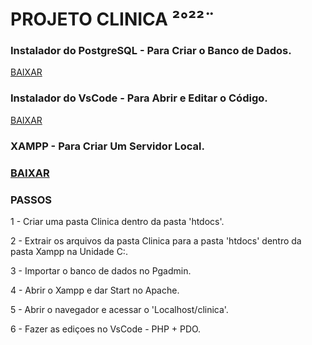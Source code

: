 # PROJETO CLINICA ²°²²¨


<h3>Instalador do PostgreSQL - Para Criar o Banco de Dados.</h3>
<a href="[[l1nq.com/XampInstaler](https://sourceforge.net/projects/xampp/files/XAMPP%20Windows/7.4.30/xampp-windows-x64-7.4.30-1-VC15-installer.exe)](https://www.postgresql.org/ftp/pgadmin/pgadmin4/v6.15/windows/)" rel="stylesheet">BAIXAR</a>


<h3>Instalador do VsCode - Para Abrir e Editar o Código.</h3>
<a href="[[l1nq.com/XampInstaler](https://sourceforge.net/projects/xampp/files/XAMPP%20Windows/7.4.30/xampp-windows-x64-7.4.30-1-VC15-installer.exe)](https://az764295.vo.msecnd.net/stable/d045a5eda657f4d7b676dedbfa7aab8207f8a075/VSCodeUserSetup-x64-1.72.2.exe)" rel="stylesheet">BAIXAR</a>


<h3>XAMPP - Para Criar Um Servidor Local.<h3>
<a href="[l1nq.com/XampInstaler](https://sourceforge.net/projects/xampp/files/XAMPP%20Windows/7.4.30/xampp-windows-x64-7.4.30-1-VC15-installer.exe)" rel="stylesheet">BAIXAR</a>

<h3>PASSOS</h3>
  
1 - Criar uma pasta Clinica dentro da pasta 'htdocs'.
  
2 - Extrair os arquivos da pasta Clinica para a pasta 'htdocs' dentro da pasta Xampp na Unidade C:.
  
3 - Importar o banco de dados no Pgadmin.

4 - Abrir o Xampp e dar Start no Apache.
  
5 - Abrir o navegador e acessar o 'Localhost/clinica'.

  
6 - Fazer as ediçoes no VsCode - PHP + PDO.
